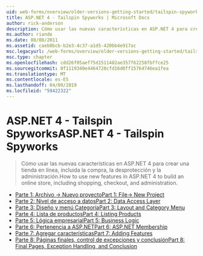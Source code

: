```yaml
---
uid: web-forms/overview/older-versions-getting-started/tailspin-spyworks/index
title: ASP.NET 4 - Tailspin Spyworks | Microsoft Docs
author: rick-anderson
description: Cómo usar las nuevas características en ASP.NET 4 para crear una tienda en línea, incluida la compra, la desprotección y la administración.
ms.author: riande
ms.date: 08/08/2011
ms.assetid: caeb0bcb-b2e3-4c37-a1d5-420bb4e917ac
msc.legacyurl: /web-forms/overview/older-versions-getting-started/tailspin-spyworks
msc.type: chapter
ms.openlocfilehash: cdd26f05aef75d1511482ae357f62258fbffce25
ms.sourcegitcommit: 0f1119340e4464720cfd16d0ff15764746ea1fea
ms.translationtype: MT
ms.contentlocale: es-ES
ms.lasthandoff: 04/09/2019
ms.locfileid: "59422322"
---
```

# <a name="aspnet-4---tailspin-spyworks"></a><span data-ttu-id="b6ea7-103">ASP.NET 4 - Tailspin Spyworks</span><span class="sxs-lookup"><span data-stu-id="b6ea7-103">ASP.NET 4 - Tailspin Spyworks</span></span>

> <span data-ttu-id="b6ea7-104">Cómo usar las nuevas características en ASP.NET 4 para crear una tienda en línea, incluida la compra, la desprotección y la administración.</span><span class="sxs-lookup"><span data-stu-id="b6ea7-104">How to use new features in ASP.NET 4 to build an online store, including shopping, checkout, and administration.</span></span>


- [<span data-ttu-id="b6ea7-105">Parte 1: Archivo -> Nuevo proyecto</span><span class="sxs-lookup"><span data-stu-id="b6ea7-105">Part 1: File-> New Project</span></span>](tailspin-spyworks-part-1.md)
- [<span data-ttu-id="b6ea7-106">Parte 2: Nivel de acceso a datos</span><span class="sxs-lookup"><span data-stu-id="b6ea7-106">Part 2: Data Access Layer</span></span>](tailspin-spyworks-part-2.md)
- [<span data-ttu-id="b6ea7-107">Parte 3: Diseño y menú Categoría</span><span class="sxs-lookup"><span data-stu-id="b6ea7-107">Part 3: Layout and Category Menu</span></span>](tailspin-spyworks-part-3.md)
- [<span data-ttu-id="b6ea7-108">Parte 4: Lista de productos</span><span class="sxs-lookup"><span data-stu-id="b6ea7-108">Part 4: Listing Products</span></span>](tailspin-spyworks-part-4.md)
- [<span data-ttu-id="b6ea7-109">Parte 5: Lógica empresarial</span><span class="sxs-lookup"><span data-stu-id="b6ea7-109">Part 5: Business Logic</span></span>](tailspin-spyworks-part-5.md)
- [<span data-ttu-id="b6ea7-110">Parte 6: Pertenencia a ASP.NET</span><span class="sxs-lookup"><span data-stu-id="b6ea7-110">Part 6: ASP.NET Membership</span></span>](tailspin-spyworks-part-6.md)
- [<span data-ttu-id="b6ea7-111">Parte 7: Agregar características</span><span class="sxs-lookup"><span data-stu-id="b6ea7-111">Part 7: Adding Features</span></span>](tailspin-spyworks-part-7.md)
- [<span data-ttu-id="b6ea7-112">Parte 8: Páginas finales, control de excepciones y conclusión</span><span class="sxs-lookup"><span data-stu-id="b6ea7-112">Part 8: Final Pages, Exception Handling, and Conclusion</span></span>](tailspin-spyworks-part-8.md)
